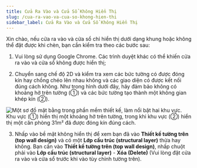 ```yaml
---
title: Cửa Ra Vào và Cửa Sổ Không Hiển Thị
slug: /cua-ra-vao-va-cua-so-khong-hien-thi
sidebar_label: Cửa Ra Vào và Cửa Sổ Không Hiển Thị
---
```


Xin chào, nếu cửa ra vào và cửa sổ chỉ hiển thị dưới dạng khung hoặc không thể đặt được khi chèn, bạn cần kiểm tra theo các bước sau:

1. Vui lòng sử dụng Google Chrome. Các trình duyệt khác có thể khiến cửa ra vào và cửa sổ không được hiển thị;

2. Chuyển sang chế độ 2D và kiểm tra xem các bức tường có được đóng kín hay chồng chéo lên nhau không và các giao diện có được kết nối đúng cách không. Như trong hình dưới đây, hãy đảm bảo không có khoảng hở trên tường (①) và các bức tường tạo thành một không gian khép kín (②).

![Một sơ đồ mặt bằng trong phần mềm thiết kế, làm nổi bật hai khu vực. Khu vực (①) hiển thị một khoảng hở trên tường, trong khi khu vực (②) hiển thị một căn phòng 31m² đã được đóng kín đúng cách.](https://storage.googleapis.com/jegavn_kb/images/958ac9e4-0a91-4713-b211-6ab6c434911f.png)

3. Nhấp vào bề mặt không hiển thị để xem bạn đã vào **Thiết kế tường trên (top wall design)** và có một **Lớp cấu trúc (structural layer)** thừa hay không. Bạn cần vào **Thiết kế tường trên (top wall design)**, nhấp chuột phải vào **Lớp cấu trúc (structural layer)** - **Xóa (Delete)** (Vui lòng đặt cửa ra vào và cửa sổ trước khi vào tùy chỉnh tường trên).